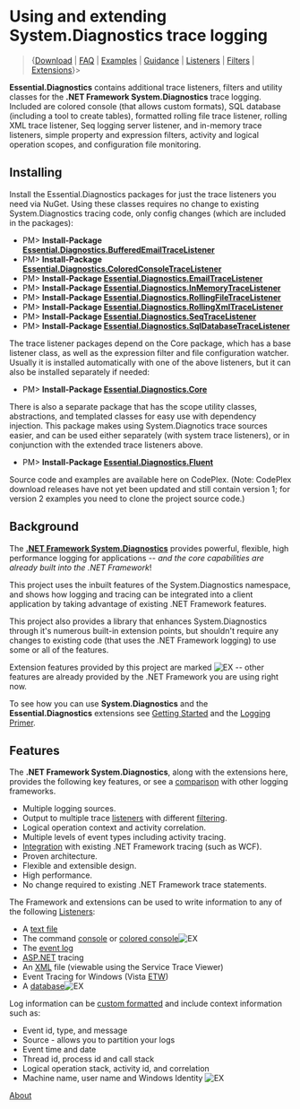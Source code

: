 # Using and extending System.Diagnostics trace logging
>{[Download](Download) | [FAQ](FAQ) | [Examples](Examples) | [Guidance](Guidance) | [Listeners](Listeners) | [Filters](Filters) | [Extensions](Extensions)}>

**Essential.Diagnostics** contains additional trace listeners, filters and utility classes for the **.NET Framework System.Diagnostics** trace logging. Included are colored console (that allows custom formats), SQL database (including a tool to create tables), formatted rolling file trace listener, rolling XML trace listener, Seq logging server listener, and in-memory trace listeners, simple property and expression filters, activity and logical operation scopes, and configuration file monitoring.

## Installing

Install the Essential.Diagnostics packages for just the trace listeners you need via NuGet. Using these classes requires no change to existing System.Diagnostics tracing code, only config changes (which are included in the packages):

* PM> **Install-Package [Essential.Diagnostics.BufferedEmailTraceListener](http://www.nuget.org/packages/Essential.Diagnostics.BufferedEmailTraceListener)**
* PM> **Install-Package [Essential.Diagnostics.ColoredConsoleTraceListener](http://www.nuget.org/packages/Essential.Diagnostics.ColoredConsoleTraceListener)**
* PM> **Install-Package [Essential.Diagnostics.EmailTraceListener](http://www.nuget.org/packages/Essential.Diagnostics.EmailTraceListener)**
* PM> **Install-Package [Essential.Diagnostics.InMemoryTraceListener](http://www.nuget.org/packages/Essential.Diagnostics.InMemoryTraceListener)**
* PM> **Install-Package [Essential.Diagnostics.RollingFileTraceListener](http://www.nuget.org/packages/Essential.Diagnostics.RollingFileTraceListener)**
* PM> **Install-Package [Essential.Diagnostics.RollingXmlTraceListener](http://www.nuget.org/packages/Essential.Diagnostics.RollingXmlTraceListener)**
* PM> **Install-Package [Essential.Diagnostics.SeqTraceListener](http://www.nuget.org/packages/Essential.Diagnostics.SeqTraceListener)**
* PM> **Install-Package [Essential.Diagnostics.SqlDatabaseTraceListener](http://www.nuget.org/packages/Essential.Diagnostics.SqlDatabaseTraceListener)**

The trace listener packages depend on the Core package, which has a base listener class, as well as the expression filter and file configuration watcher. Usually it is installed automatically with one of the above listeners, but it can also be installed separately if needed:

* PM> **Install-Package [Essential.Diagnostics.Core](http://www.nuget.org/packages/Essential.Diagnostics.Core)**

There is also a separate package that has the scope utility classes, abstractions, and templated classes for easy use with dependency injection. This package makes using System.Diagnotics trace sources easier, and can be used either separately (with system trace listeners), or in conjunction with the extended trace listeners above.

* PM> **Install-Package [Essential.Diagnostics.Fluent](http://www.nuget.org/packages/Essential.Diagnostics.Fluent)**

Source code and examples are available here on CodePlex. (Note: CodePlex download releases have not yet been updated and still contain version 1; for version 2 examples you need to clone the project source code.)

## Background

The **[.NET Framework System.Diagnostics](http___msdn.microsoft.com_en-us_library_system.diagnostics.aspx)** provides powerful, flexible, high performance logging for applications -- _and the core capabilities are already built into the .NET Framework_!

This project uses the inbuilt features of the System.Diagnostics namespace, and shows how logging and tracing can be integrated into a client application by taking advantage of existing .NET Framework features.

This project also provides a library that enhances System.Diagnostics through it's numerous built-in extension points, but shouldn't require any changes to existing code (that uses the .NET Framework logging) to use some or all of the features.

Extension features provided by this project are marked ![EX](Home_http://i3.codeplex.com/download?ProjectName=essentialdiagnostics&DownloadId=150104) -- other features are already provided by the .NET Framework you are using right now.

To see how you can use **System.Diagnostics** and the **Essential.Diagnostics** extensions see [Getting Started](Getting-Started) and the [Logging Primer](Logging-Primer).
 
## Features

The **.NET Framework System.Diagnostics**, along with the extensions here, provides the following key features, or see a [comparison](comparison) with other logging frameworks.

* Multiple logging sources.
* Output to multiple trace [listeners](Listeners) with different [filtering](Filters).
* Logical operation context and activity correlation.
* Multiple levels of event types including activity tracing.
* [Integration](Integration) with existing .NET Framework tracing (such as WCF).
* Proven architecture.
* Flexible and extensible design.
* High performance.
* No change required to existing .NET Framework trace statements.

The Framework and extensions can be used to write information to any of the following [Listeners](listeners):

* A [text file](FileLogTraceListener)
* The command [console](Hello-Logging) or [colored console](ColoredConsoleTraceListener)![EX](Home_http://i3.codeplex.com/download?ProjectName=essentialdiagnostics&DownloadId=150104)
* The [event log](Windows-Event-Log)
* [ASP.NET](WebPageTraceListener) tracing
* An [XML](Service-Trace-Viewer) file (viewable using the Service Trace Viewer)
* Event Tracing for Windows (Vista [ETW](EventProviderTraceListener))
* A [database](SqlDatabaseTraceListener)![EX](Home_http://i3.codeplex.com/download?ProjectName=essentialdiagnostics&DownloadId=150104)

Log information can be [custom formatted](TraceFormatter) and include context information such as:

* Event id, type, and message
* Source - allows you to partition your logs
* Event time and date
* Thread id, process id and call stack
* Logical operation stack, activity id, and correlation
* Machine name, user name and Windows Identity ![EX](Home_http://i3.codeplex.com/download?ProjectName=essentialdiagnostics&DownloadId=150104)

[About](About)